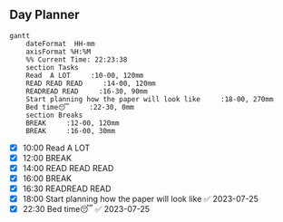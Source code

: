 ## Day Planner
```mermaid
gantt
    dateFormat  HH-mm
    axisFormat %H:%M
    %% Current Time: 22:23:38
    section Tasks
    Read  A LOT     :10-00, 120mm
    READ READ READ     :14-00, 120mm
    READREAD READ     :16-30, 90mm
    Start planning how the paper will look like     :18-00, 270mm
    Bed time😴     :22-30, 0mm
    section Breaks
    BREAK     :12-00, 120mm
    BREAK     :16-00, 30mm
```

- [x] 10:00 Read  A LOT
- [x] 12:00 BREAK
- [x] 14:00 READ READ READ
- [x] 16:00 BREAK
- [x] 16:30 READREAD READ
- [x] 18:00 Start planning how the paper will look like ✅ 2023-07-25
- [x] 22:30 Bed time😴 ✅ 2023-07-25